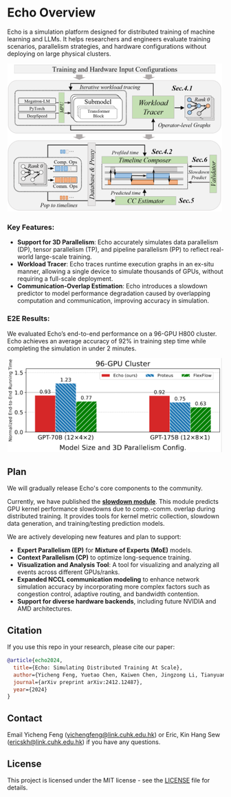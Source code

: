 # Echo Overview

Echo is a simulation platform designed for distributed training of machine learning and LLMs. It helps researchers and engineers evaluate training scenarios, parallelism strategies, and hardware configurations without deploying on large physical clusters.

<img src="docs/images/arch.jpg" alt="Echo Architecture" width="500" />


### Key Features:

- **Support for 3D Parallelism**: Echo accurately simulates data parallelism (DP), tensor parallelism (TP), and pipeline parallelism (PP) to reflect real-world large-scale training.
- **Workload Tracer**: Echo traces runtime execution graphs in an ex-situ manner, allowing a single device to simulate thousands of GPUs, without requiring a full-scale deployment.
- **Communication-Overlap Estimation**: Echo introduces a slowdown predictor to model performance degradation caused by overlapping computation and communication, improving accuracy in simulation.


### E2E Results:
We evaluated Echo’s end-to-end performance on a 96-GPU H800 cluster. Echo achieves an average accuracy of 92% in training step time while completing the simulation in under 2 minutes.

<img src="docs/images/e2e-96-gpus.jpg" alt="Echo 96-GPU clusters" width="500" />



## Plan

We will gradually release Echo's core components to the community.

Currently, we have published the [**slowdown module**](https://github.com/NetX-lab/Echo-slowdown/tree/18b723021da83759b72b3434b9471987c14e5c4c). This module predicts GPU kernel performance slowdowns due to comp.-comm. overlap during distributed training. It provides tools for kernel metric collection, slowdown data generation, and training/testing prediction models.


We are actively developing new features and plan to support:

- **Expert Parallelism (EP)** for **Mixture of Experts (MoE)** models.
- **Context Parallelism (CP)** to optimize long-sequence training.
- **Visualization and Analysis Tool**: A tool for visualizing and analyzing all events across different GPUs/ranks.
- **Expanded NCCL communication modeling** to enhance network simulation accuracy by incorporating more complex factors such as congestion control, adaptive routing, and bandwidth contention.
- **Support for diverse hardware backends**, including future NVIDIA and AMD architectures.


## Citation

If you use this repo in your research, please cite our paper:

```bibtex
@article{echo2024,
  title={Echo: Simulating Distributed Training At Scale},
  author={Yicheng Feng, Yuetao Chen, Kaiwen Chen, Jingzong Li, Tianyuan Wu, Peng Cheng, Chuan Wu, Wei Wang, Tsung-Yi Ho, Hong Xu},
  journal={arXiv preprint arXiv:2412.12487},
  year={2024}
}
```

## Contact

Email Yicheng Feng (<yichengfeng@link.cuhk.edu.hk>) or Eric, Kin Hang Sew (<ericskh@link.cuhk.edu.hk>) if you have any questions.

## License

This project is licensed under the MIT license - see the [LICENSE](LICENSE) file for details.
